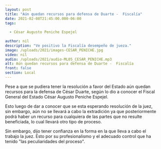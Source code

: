 ```yaml
---
layout: post
title: "Aún quedan recursos para defensa de Duarte -  Fiscalía"
date: 2021-02-08T21:45:00.000-06:00
tags:
  
  - César Augusto Peniche Espejel
  
author: nil
description: "Ve positivo la Fiscalía desempeño de jueza."
image: /uploads/2021/images-CESAR_PENICHE.jpg
video: nil
audio: /uploads/2021/audio-ML05_CESAR_PENICHE.mp3
alt: Aún quedan recursos para defensa de Duarte -  Fiscalía
front: false
section: Local
---
```


Pese a que se pudiera tener la resolución a favor del Estado aún quedan recursos para la defensa de César Duarte, según lo dio a conocer el Fiscal General del Estado César Augusto Peniche Espejel. 

Esto luego de dar a conocer que se esta esperando resolución de la juez, sin embargo, aún no se llevará a cabo la extradición ya que posteriormente podrá haber un recurso para cualquiera de las partes que no resulte beneficiada, lo cual llevará otro tipo de proceso. 

Sin embargo, dijo tener confianza en la forma en la que lleva a cabo el trabajo la juez. Esto por su profesionalismo y el adecuado control que ha tenido "las peculiaridades del proceso".